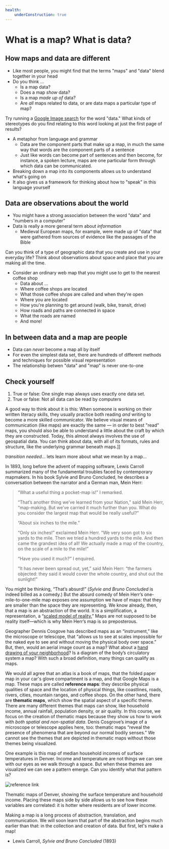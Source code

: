 ```yaml
---
health:
    underConstruction: true
---
```


# What is a map? What is data?

## How maps and data are different

* Like most people, you might find that the terms "maps" and "data" blend together in your head
* Do you think ...
    * Is a map data?
    * Does a map *show* data?
    * Is a map *made up of* data?
    * Are *all* maps related to data, or are data maps a particular type of map?

<aside>

Try running a [Google Image search](https://www.google.com/search?tbm=isch&source=hp&biw=1280&bih=1341&ei=4IklYLu4CZC1ggeL5ZaIAQ&q=data&oq=data&gs_lcp=CgNpbWcQAzIFCAAQsQMyBQgAELEDMgUIABCxAzIFCAAQsQMyBQgAELEDMgUIABCxAzIFCAAQsQMyBQgAELEDMgUIABCxAzIFCAAQsQM6AggAOggIABCxAxCDAVC-BFieBmCAB2gAcAB4AIABeogB9wGSAQMyLjGYAQCgAQGqAQtnd3Mtd2l6LWltZw&sclient=img&ved=0ahUKEwi7qMLYzOLuAhWQmuAKHYuyBREQ4dUDCAY&uact=5) for the word "data."  What kinds of stereotypes do you find relating to this word looking at just the first page of results?

</aside>

* A metaphor from language and grammar
    * Data are the component parts that make up a map, in much the same way that words are the component parts of a sentence
    * Just like words can become part of sentences and then become, for instance, a spoken lecture, maps are one particular form through which data can be communicated.
* Breaking down a map into its components allows us to understand what's going on
* It also gives us a framework for thinking about how to "speak" in this language yourself

## Data are observations about the world

* You might have a strong association between the word "data" and "numbers in a computer"
* Data is really a more general term about _information_
    * Medieval European maps, for example, were made up of "data" that were gathered from sources of evidence like the passages of the Bible

<aside>

Can you think of a type of geographic data that you create and use in your everyday life? Think about observations about space and place that you are making all the time.

</aside>

* Consider an ordinary web map that you might use to get to the nearest coffee shop
    * Data about ...
    * Where coffee shops are located
    * What those coffee shops are called and when they're open
    * Where you are located
    * How you're planning to get around (walk, bike, transit, drive)
    * How roads and paths are connected in space
    * What the roads are named
    * And more!

## In between data and a map are people

* Data can *never* become a map all by itself
* For even the simplest data set, there are hundreds of different methods and techniques for possible visual representation
* The relationship betwen "data" and "map" is never one-to-one

## Check yourself

1. True or false: One single map always uses exactly one data set.
2. True or false: Not all data can be read by computers


<Hideable title="On your own time">

A good way to think about it is this: When someone is working on their written literacy skills, they usually practice both reading *and* writing to become a more skilled communicator. We believe  visual means of communication (like maps) are exactly the same — in order to best "read" maps, you should also be able to understand a little about the craft by which they are constructed. Today, this almost always involves the use of geospatial data. You can think about data, with all of its formats, rules and structure, like the underlying grammar beneath maps.]]

*transition needed*... lets learn more about what we mean by a map... 

In 1893, long before the advent of mapping software, Lewis Carroll summarized many of the fundamental troubles faced by contemporary mapmakers. In his book Sylvie and Bruno Concluded, he describes a conversation between the narrator and a German man, Mein Herr: 

> “What a useful thing a pocket-map is!” I remarked.
> 
> “That’s another thing we’ve learned from your Nation,” said Mein Herr, “map-making. But we’ve carried it much further than you. What do you consider the largest map that would be really useful?”
> 
> “About six inches to the mile.”
> 
> “Only six inches!” exclaimed Mein Herr. “We very soon got to six yards to the mile. Then we tried a hundred yards to the mile. And then came the grandest idea of all! We actually made a map of the country, on the scale of a mile to the mile!”
> 
> “Have you used it much?” I enquired.
> 
> “It has never been spread out, yet,” said Mein Herr: “the farmers objected: they said it would cover the whole country, and shut out the sunlight!” 

You might be thinking, “That’s absurd!” (*Sylvie and Bruno Concluded* is indeed billed as a comedy.) But the absurd comedy of Mein Herr’s one-mile-to-one-mile map exposes one assumption we have of maps: that they are smaller than the space they are representing. We know already, then, that a map is an abstraction of the world. It is a simplification, a representation, a “[scaled model of reality.](https://projecteuclid.org/euclid.ss/1124891287)” Maps are not supposed to be reality itself—which is why Mein Herr’s map is so preposterous.

Geographer Dennis Cosgove has described maps as an “instrument,” like the microscope or telescope, that “allows us to see at scales impossible for the naked eye to see and without moving the physical body over space.” But, then, would an aerial image count as a map? What about a [hand drawing of your neighborhood](https://www.bloomberg.com/features/2020-coronavirus-lockdown-neighborhood-maps/)? Is a diagram of the body’s circulatory system a map? With such a broad definition, many things can qualify as maps. 

We would all agree that an atlas is a book of maps, that the folded paper map in your car's glove compartment is a map, and that Google Maps is a map. These maps are called **reference maps**: they describe physical qualities of space and the location of physical things, like coastlines, roads, rivers, cities, mountain ranges, and coffee shops. On the other hand, there are **thematic maps**, which show the spatial aspect of a specific theme. There are many different themes that maps can show, like household income, annual rainfall, population density, or air quality. In this course, we focus on the creation of thematic maps because they show us how to work with *both spatial and non-spatial data*. Denis Cosgrove’s image of a microscope or telescope applies here, too: thematic maps “reveal the presence of phenomena that are beyond our normal bodily senses.” We cannot see the themes that are depicted in thematic maps without those themes being visualized.

One example is this map of median household incomes of surface temperatures in Denver. Income and temperature are not things we can see with our eyes as we walk through a space. But when these themes are visualized we can see a pattern emerge. Can you identify what that pattern is?

![reference link](https://wp-denverite.s3.amazonaws.com/wp-content/uploads/sites/4/2019/09/190907-HEAT-TRENDS-NPR-01.jpg) 

Thematic maps of Denver, showing the surface temperature and household income. Placing these maps side by side allows us to see how these variables are correlated: it is hotter where residents are of lower income. 

Making a map is a long process of abstraction, translation, and communication. We will soon learn that part of the abstraction begins much earlier than that: in the collection and creation of data. But first, let's make a map!



</Hideable>

<Hideable title="References and more reading">

* Lewis Carroll, _Sylvie and Bruno Concluded_ (1893)

</Hideable>